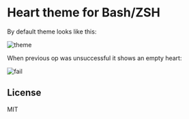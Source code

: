 # Heart theme for Bash/ZSH

By default theme looks like this:

<img alt="theme" src="https://github.com/gko/heart-theme/raw/master/theme.png" with="50%" />

When previous op was unsuccessful it shows an empty heart:

<img alt="fail" src="https://github.com/gko/heart-theme/raw/master/fail.png" with="50%" />

## License

MIT